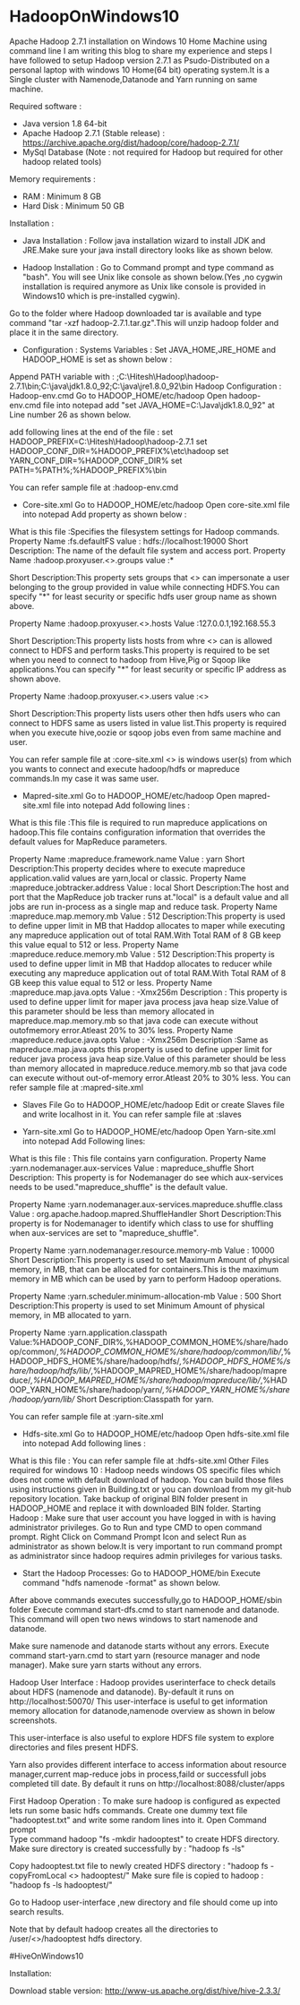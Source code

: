 # HadoopOnWindows10

Apache Hadoop 2.7.1 installation on Windows 10 Home Machine using command line
I am writing this blog to share my experience and steps I have followed to setup Hadoop version 2.7.1 as Psudo-Distributed on a personal laptop with windows 10 Home(64 bit) operating system.It is a Single cluster with Namenode,Datanode and Yarn running on same machine.

Required software  :
 - Java version 1.8 64-bit 
 - Apache Hadoop 2.7.1 (Stable release) : https://archive.apache.org/dist/hadoop/core/hadoop-2.7.1/
 - MySql Database (Note : not required for Hadoop but required for other hadoop related tools)

Memory requirements :
 - RAM : Minimum 8 GB
 - Hard Disk : Minimum 50 GB

Installation :

 - Java Installation : 
 Follow java installation wizard to install JDK and JRE.Make sure your java install directory looks like as shown below.

 - Hadoop Installation : Go to Command prompt and type command as "bash".
 You will see Unix like console as shown below.(Yes ,no cygwin installation is required anymore as Unix like console is provided in Windows10 which is pre-installed cygwin).

 Go to the folder where Hadoop downloaded tar is available and type command "tar -xzf hadoop-2.7.1.tar.gz".This will unzip hadoop folder and place it in the same directory.

 - Configuration : Systems Variables : Set JAVA_HOME,JRE_HOME and HADOOP_HOME is set as shown below :
 
 Append PATH variable with : ;C:\Hitesh\Hadoop\hadoop-2.7.1\bin;C:\java\jdk1.8.0_92;C:\java\jre1.8.0_92\bin
 Hadoop Configuration :
 Hadoop-env.cmd
 Go to HADOOP_HOME/etc/hadoop
 Open hadoop-env.cmd file into notepad
 add "set JAVA_HOME=C:\Java\jdk1.8.0_92" at Line number 26 as shown below.

 add following lines at the end of the file :
 set HADOOP_PREFIX=C:\Hitesh\Hadoop\hadoop-2.7.1
 set HADOOP_CONF_DIR=%HADOOP_PREFIX%\etc\hadoop
 set YARN_CONF_DIR=%HADOOP_CONF_DIR%
 set PATH=%PATH%;%HADOOP_PREFIX%\bin

 You can refer sample file at :hadoop-env.cmd
 
  - Core-site.xml
 Go to HADOOP_HOME/etc/hadoop
 Open core-site.xml file into notepad
 Add property as shown below :

 What is this file :Specifies the filesystem settings for Hadoop commands.
 Property Name :fs.defaultFS
 value : hdfs://localhost:19000
 Short Description: The name of the default file system and access port.
 Property Name :hadoop.proxyuser.<<WINUSER>>.groups
 value :*
 
 Short Description:This property sets groups that <<WINUSER>> can impersonate a user belonging to the group provided in value while connecting HDFS.You can specify "*" for least security or specific hdfs user group name as shown above.

 Property Name :hadoop.proxyuser.<<WINUSER>>.hosts
 Value :127.0.0.1,192.168.55.3

 Short Description:This property lists hosts from whre <<WINUSER>> can is allowed connect to HDFS and perform tasks.This property is required to be set when you need to connect to hadoop from Hive,Pig or Sqoop like applications.You can specify "*" for least security or specific IP address as shown above.

 Property Name :hadoop.proxyuser.<<WINUSER>>.users
 value :<<WINUSER>>

 Short Description:This property lists users other then hdfs users who can connect to HDFS same as users listed in value list.This property is required when you execute hive,oozie or sqoop jobs even from same machine and user.

You can refer sample file at :core-site.xml
<<WINUSER>> is windows user(s) from which you wants to connect and execute hadoop/hdfs or mapreduce commands.In my case it was same user.

  - Mapred-site.xml
 Go to HADOOP_HOME/etc/hadoop
 Open mapred-site.xml file into notepad
 Add following lines :

 What is this file :This file is required to run mapreduce applications on hadoop.This file contains configuration information that overrides the default values for MapReduce parameters. 

 Property Name :mapreduce.framework.name 
 Value : yarn
 Short Description:This property decides where to execute mapreduce application.valid values are yarn,local or classic.
 Property Name :mapreduce.jobtracker.address
 Value : local
 Short Description:The host and port that the MapReduce job tracker runs at."local" is a default value and all jobs are run in-process as a single map and reduce task.
 Property Name :mapreduce.map.memory.mb
 Value : 512
 Description:This property is used to define upper limit in MB that Haddop allocates to maper while executing any mapreduce application out of total RAM.With Total RAM of 8 GB keep this value equal to 512 or less.
 Property Name :mapreduce.reduce.memory.mb
 Value : 512
 Description:This property is used to define upper limit in MB that Haddop allocates to reducer while executing any mapreduce application out of total RAM.With Total RAM of 8 GB keep this value equal to 512 or less.
 Property Name :mapreduce.map.java.opts
 Value : -Xmx256m
 Description : This property is used to define upper limit for maper java process java heap size.Value of this parameter should be less than memory allocated in mapreduce.map.memory.mb so that java code can execute without outofmemory error.Atleast 20% to 30% less.
 Property Name :mapreduce.reduce.java.opts
 Value : -Xmx256m
 Description :Same as mapreduce.map.java.opts this property is used to define upper limit for reducer java process java heap size.Value of this parameter should be less than memory allocated in mapreduce.reduce.memory.mb so that java code can execute without out-of-memory error.Atleast 20% to 30% less.
 You can refer sample file at :mapred-site.xml
 
  - Slaves File
 Go to HADOOP_HOME/etc/hadoop
 Edit or create Slaves file and write localhost in it.
 You can refer sample file at :slaves

 - Yarn-site.xml
 Go to HADOOP_HOME/etc/hadoop
 Open Yarn-site.xml into notepad
 Add Following lines:

 What is this file : This file contains yarn configuration.
 Property Name :yarn.nodemanager.aux-services
 Value : mapreduce_shuffle
 Short Description: This property is for Nodemanager do see which aux-services needs to be used."mapreduce_shuffle" is the default value.
 
 Property Name :yarn.nodemanager.aux-services.mapreduce.shuffle.class
 Value : org.apache.hadoop.mapred.ShuffleHandler
 Short Description:This property is for Nodemanager to identify which class to use for shuffling when aux-services are set to "mapreduce_shuffle".
 
 Property Name :yarn.nodemanager.resource.memory-mb
 Value : 10000
 Short Description:This property is used to set Maximum Amount of physical memory, in MB, that can be allocated for containers.This is the maximum memory in MB which can be used by yarn to perform Hadoop operations.
 
 Property Name :yarn.scheduler.minimum-allocation-mb
 Value : 500
 Short Description:This property is used to set Minimum Amount of physical memory, in MB allocated to yarn.
 
 Property Name :yarn.application.classpath
 Value:%HADOOP_CONF_DIR%,%HADOOP_COMMON_HOME%/share/hadoop/common/*,%HADOOP_COMMON_HOME%/share/hadoop/common/lib/*,%HADOOP_HDFS_HOME%/share/hadoop/hdfs/*,%HADOOP_HDFS_HOME%/share/hadoop/hdfs/lib/*,%HADOOP_MAPRED_HOME%/share/hadoop/mapreduce/*,%HADOOP_MAPRED_HOME%/share/hadoop/mapreduce/lib/*,%HADOOP_YARN_HOME%/share/hadoop/yarn/*,%HADOOP_YARN_HOME%/share/hadoop/yarn/lib/*
 Short Description:Classpath for yarn.
 
 You can refer sample file at :yarn-site.xml
 
  - Hdfs-site.xml
 Go to HADOOP_HOME/etc/hadoop
 Open hdfs-site.xml file into notepad
 Add following lines :

 What is this file :
 You can refer sample file at :hdfs-site.xml
 Other Files required for windows 10 :
 Hadoop needs windows OS specific files which does not come with default download of hadoop. You can build those files using instructions given in Building.txt or you can download from my git-hub repository location.
 Take backup of original BIN folder present in HADOOP_HOME and replace it with downloaded BIN folder.
 Starting Hadoop :
 Make sure that user account you have logged in with is having administrator privileges.
 Go to Run and type CMD to open command prompt.
 Right Click on Command Prompt Icon and select Run as administrator as shown below.It is very important to run command prompt as administrator since hadoop requires admin privileges for various tasks.

 - Start the Hadoop Processes:
 Go to HADOOP_HOME/bin
 Execute command "hdfs namenode -format" as shown below.

 After above commands executes successfully,go to HADOOP_HOME/sbin folder
 Execute command start-dfs.cmd to start namenode and datanode. 
 This command will open two news windows to start namenode and datanode.

 Make sure namenode and datanode starts without any errors.
 Execute command start-yarn.cmd to start yarn (resource manager and node manager).
 Make sure yarn starts without any errors.

 Hadoop User Interface :
 Hadoop provides userinterface to check details about HDFS (namenode and datanode).
 By-default it runs on http://localhost:50070/
 This user-interface is useful to get information memory allocation for datanode,namenode overview as shown in below screenshots.


 This user-interface is also useful to explore HDFS file system to explore directories and files present HDFS.

 Yarn also provides different interface to access information about resource manager,current map-reduce jobs in process,faild or successfull jobs completed till date.
 By default it runs on http://localhost:8088/cluster/apps

 First Hadoop Operation :
 To make sure hadoop is configured as expected lets run some basic hdfs commands.
 Create one dummy text file "hadooptest.txt" and write some random lines into it.
 Open Command prompt  
 Type command hadoop "fs -mkdir hadooptest" to create HDFS directory.
 Make sure directory is created successfully by : "hadoop fs -ls"

 Copy hadooptest.txt file to newly created HDFS directory : "hadoop fs -copyFromLocal <<src>> hadooptest/"
 Make sure file is copied to hadoop : "hadoop fs -ls hadooptest/"

 Go to Hadoop user-interface ,new directory and file should come up into search results.

 Note that by default hadoop creates all the directories to /user/<<WINUSER>>/hadooptest hdfs directory.

#HiveOnWindows10

Installation:

Download stable version: http://www-us.apache.org/dist/hive/hive-2.3.3/
